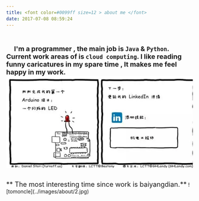 ```yaml
---
title: <font color=#0099ff size=12 > about me </font>
date: 2017-07-08 08:59:24
---
```

<br/>

<font size=4 >**&nbsp;&nbsp;&nbsp;&nbsp; I'm a programmer , the main job is ` Java ` & ` Python `. Current work areas of is `cloud computing`. I like reading funny caricatures in my spare time , It makes me feel happy in my work.**</font>
![tomoncle](../images/about/1.jpg)

<br/>
<font size=4 >** The most interesting time since work is baiyangdian.**</font>
![tomoncle](../images/about/2.jpg)